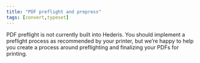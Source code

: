 ```yaml
---
title: "PDF preflight and prepress"
tags: [convert,typeset]
---
```

 
<html><body><section data-type="chapter" class="hsecchapter" data-hederis-type="hsecchapter" id="pdf-preflight" data-pi-attrs="id: pdf-preflight; data-tags: convert,typeset;" role="doc-chapter" data-tags="convert,typeset" data-author-name=" " data-book-title=" " title="PDF preflight and prepress"><p class="hblkp" data-hederis-type="hblkp" id="pKDTd61yw">PDF preflight is not currently built into Hederis. You should implement a preflight process as recommended by your printer, but we&#8217;re happy to help you create a process around preflighting and finalizing your PDFs for printing.</p></section></body></html>

